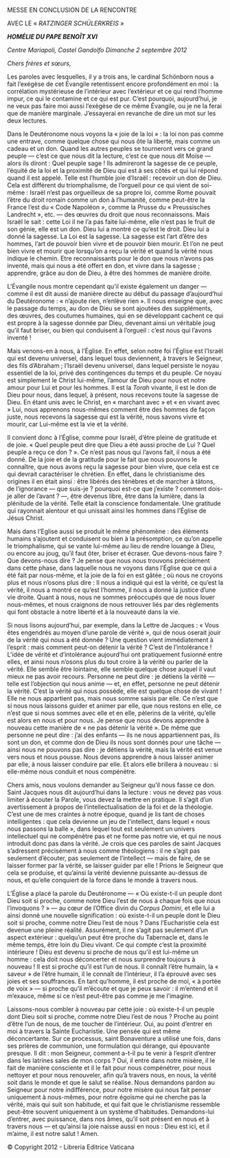 MESSE EN CONCLUSION DE LA RENCONTRE

AVEC LE « *RATZINGER SCHÜLERKREIS* »

***HOMÉLIE DU PAPE BENOÎT XVI***

*Centre Mariapoli, Castel Gandolfo* *Dimanche 2 septembre 2012*

*Chers frères et sœurs,*

Les paroles avec lesquelles, il y a trois ans, le cardinal Schönborn nous a fait l’exégèse de cet Évangile retentissent encore profondément en moi : la corrélation mystérieuse de l’intérieur avec l’extérieur et ce qui rend l’homme impur, ce qui le contamine et ce qui est pur. C’est pourquoi, aujourd’hui, je ne veux pas faire moi aussi l’exégèse de ce même Évangile, ou je ne la ferai que de manière marginale. J’essayerai en revanche de dire un mot sur les deux lectures.

Dans le Deutéronome nous voyons la « joie de la loi » : la loi non pas comme une entrave, comme quelque chose qui nous ôte la liberté, mais comme un cadeau et un don. Quand les autres peuples se tourneront vers ce grand peuple — c’est ce que nous dit la lecture, c’est ce que nous dit Moïse — alors ils diront : Quel peuple sage ! Ils admireront la sagesse de ce peuple, l’équité de la loi et la proximité de Dieu qui est à ses côtés et qui lui répond quand il est appelé. Telle est l’humble joie d’Israël : recevoir un don de Dieu. Cela est différent du triomphalisme, de l’orgueil pour ce qui vient de soi-même : Israël n’est pas orgueilleux de sa propre loi, comme Rome pouvait l’être du droit romain comme un don à l’humanité, comme peut-être la France l’est du « Code Napoléon », comme la Prusse du « Preussisches Landrecht », etc. — des œuvres du droit que nous reconnaissons. Mais Israël le sait : cette Loi il ne l’a pas faite lui-même, elle n’est pas le fruit de son génie, elle est un don. Dieu lui a montré ce qu’est le droit. Dieu lui a donné la sagesse. La Loi est la sagesse. La sagesse est l’art d’être des hommes, l’art de pouvoir bien vivre et de pouvoir bien mourir. Et l’on ne peut bien vivre et mourir que lorsqu’on a reçu la vérité et quand la vérité nous indique le chemin. Etre reconnaissants pour le don que nous n’avons pas inventé, mais qui nous a été offert en don, et vivre dans la sagesse ; apprendre, grâce au don de Dieu, à être des hommes de manière droite.

L’Évangile nous montre cependant qu’il existe également un danger — comme il est dit aussi de manière directe au début du passage d’aujourd’hui du Deutéronome : « n’ajoute rien, n’enlève rien ». Il nous enseigne que, avec le passage du temps, au don de Dieu se sont ajoutées des suppléments, des œuvres, des coutumes humaines, qui en se développant cachent ce qui est propre à la sagesse donnée par Dieu, devenant ainsi un véritable joug qu’il faut briser, ou bien qui conduisent à l’orgueil : c’est nous qui l’avons inventé !

Mais venons-en à nous, à l’Église. En effet, selon notre foi l’Église est l’Israël qui est devenu universel, dans lequel tous deviennent, à travers le Seigneur, des fils d’Abraham ; l’Israël devenu universel, dans lequel persiste le noyau essentiel de la loi, privé des contingences du temps et du peuple. Ce noyau est simplement le Christ lui-même, l’amour de Dieu pour nous et notre amour pour Lui et pour les hommes. Il est la *Torah* vivante, il est le don de Dieu pour nous, dans lequel, à présent, nous recevons toute la sagesse de Dieu. En étant unis avec le Christ, en « marchant avec » et « en vivant avec » Lui, nous apprenons nous-mêmes comment être des hommes de façon juste, nous recevons la sagesse qui est la vérité, nous savons vivre et mourir, car Lui-même est la vie et la vérité.

Il convient donc à l’Église, comme pour Israël, d’être pleine de gratitude et de joie. « Quel peuple peut dire que Dieu a été aussi proche de Lui ? Quel peuple a reçu ce don ? ». Ce n’est pas nous qui l’avons fait, il nous a été donné. De la joie et de la gratitude pour le fait que nous pouvons le connaître, que nous avons reçu la sagesse pour bien vivre, que cela est ce qui devrait caractériser le chrétien. En effet, dans le christianisme des origines il en était ainsi : être libérés des ténèbres et de marcher à tâtons, de l’ignorance — que suis-je ? pourquoi est-ce que j’existe ? comment dois-je aller de l’avant ? —, être devenus libre, être dans la lumière, dans la plénitude de la vérité. Telle était la conscience fondamentale. Une gratitude qui rayonnait alentour et qui unissait ainsi les hommes dans l’Église de Jésus Christ.

Mais dans l’Eglise aussi se produit le même phénomène : des éléments humains s’ajoutent et conduisent ou bien à la présomption, ce qu’on appelle le triomphalisme, qui se vante lui-même au lieu de rendre louange à Dieu, ou encore au joug, qu’il faut ôter, briser et écraser. Que devons-nous faire ? Que devons-nous dire ? Je pense que nous nous trouvons précisément dans cette phase, dans laquelle nous ne voyons dans l’Église que ce qui a été fait par nous-même, et la joie de la foi en est gâtée ; où nous ne croyons plus et nous n’osons plus dire : Il nous a indiqué qui est la vérité, ce qu’est la vérité, il nous a montré ce qu’est l’homme, il nous a donné la justice d’une vie droite. Quant à nous, nous ne sommes préoccupés que de nous louer nous-mêmes, et nous craignons de nous retrouver liés par des règlements qui font obstacle à notre liberté et à la nouveauté dans la vie.

Si nous lisons aujourd’hui, par exemple, dans la Lettre de Jacques : « Vous êtes engendrés au moyen d’une parole de vérité », qui de nous oserait jouir de la vérité qui nous a été donnée ? Une question vient immédiatement à l’esprit : mais comment peut-on détenir la vérité ? C’est de l’intolérance ! L’idée de vérité et d’intolérance aujourd’hui ont pratiquement fusionné entre elles, et ainsi nous n’osons plus du tout croire à la vérité ou parler de la vérité. Elle semble être lointaine, elle semble quelque chose auquel il vaut mieux ne pas avoir recours. Personne ne peut dire : je détiens la vérité — telle est l’objection qui nous anime — et, en effet, personne ne peut détenir la vérité. C’est la vérité qui nous possède, elle est quelque chose de vivant ! Elle ne nous appartient pas, mais nous somme saisis par elle. Ce n’est que si nous nous laissons guider et animer par elle, que nous restons en elle, ce n’est que si nous sommes avec elle et en elle, pèlerins de la vérité, qu’elle est alors en nous et pour nous. Je pense que nous devons apprendre à nouveau cette manière de « ne pas détenir la vérité ». De même que personne ne peut dire : j’ai des enfants — ils ne nous appartiennent pas, ils sont un don, et comme don de Dieu ils nous sont donnés pour une tâche — ainsi nous ne pouvons pas dire : je détiens la vérité, mais la vérité est venue vers nous et nous pousse. Nous devons apprendre à nous laisser animer par elle, à nous laisser conduire par elle. Et alors elle brillera à nouveau : si elle-même nous conduit et nous compénètre.

Chers amis, nous voulons demander au Seigneur qu’il nous fasse ce don. Saint Jacques nous dit aujourd’hui dans la lecture : vous ne devez pas vous limiter à écouter la Parole, vous devez la mettre en pratique. Il s’agit d’un avertissement à propos de l’intellectualisation de la foi et de la théologie. C’est une de mes craintes à notre époque, quand je lis tant de choses intelligentes : que cela devienne un jeu de l’intellect, dans lequel « nous nous passons la balle », dans lequel tout est seulement un univers intellectuel qui ne compénètre pas et ne forme pas notre vie, et qui ne nous introduit donc pas dans la vérité. Je crois que ces paroles de saint Jacques s’adressent précisément à nous comme théologiens : il ne s’agit pas seulement d’écouter, pas seulement de l’intellect — mais de faire, de se laisser former par la vérité, se laisser guider par elle ! Prions le Seigneur que cela se produise, et qu’ainsi la vérité devienne puissante au-dessus de nous, et qu’elle conquiert de la force dans le monde à travers nous.

L’Église a placé la parole du Deutéronome — « Où existe-t-il un peuple dont Dieu soit si proche, comme notre Dieu l’est de nous à chaque fois que nous l’invoquons ? » — au cœur de l’Office divin du *Corpus Domini*, et elle lui a ainsi donné une nouvelle signification : où existe-t-il un peuple dont le Dieu soit si proche, comme notre Dieu l’est de nous ? Dans l’Eucharistie cela est devenue une pleine réalité. Assurément, il ne s’agit pas seulement d’un aspect extérieur : quelqu’un peut être proche du Tabernacle et, dans le même temps, être loin du Dieu vivant. Ce qui compte c’est la proximité intérieure ! Dieu est devenu si proche de nous qu’il est lui-même un homme : cela doit nous déconcerter et nous surprendre toujours à nouveau ! Il est si proche qu’il est l’un de nous. Il connaît l’être humain, la « saveur » de l’être humain, il le connaît de l’intérieur, il l’a éprouvé avec ses joies et ses souffrances. En tant qu’homme, il est proche de moi, « à portée de voix » — si proche qu’il m’écoute et que je peux savoir : il m’entend et il m’exauce, même si ce n’est peut-être pas comme je me l’imagine.

Laissons-nous combler à nouveau par cette joie : où existe-t-il un peuple dont Dieu soit si proche, comme notre Dieu l’est de nous ? Proche au point d’être l’un de nous, de me toucher de l’intérieur. Oui, au point d’entrer en moi à travers la Sainte Eucharistie. Une pensée qui est même déconcertante. Sur ce processus, saint Bonaventure a utilisé une fois, dans ses prières de communion, une formulation qui dérange, qui épouvante presque. Il dit : mon Seigneur, comment a-t-il pu te venir à l’esprit d’entrer dans les latrines sales de mon corps ? Oui, il entre dans notre misère, il le fait de manière consciente et il le fait pour nous compénétrer, pour nous nettoyer et pour nous renouveler, afin qu’à travers nous, en nous, la vérité soit dans le monde et que le salut se réalise. Nous demandons pardon au Seigneur pour notre indifférence, pour notre misère qui nous fait penser uniquement à nous-mêmes, pour notre égoïsme qui ne cherche pas la vérité, mais qui suit son habitude, et qui fait que le christianisme ressemble peut-être souvent uniquement à un système d’habitudes. Demandons-lui d’entrer, avec puissance, dans nos âmes, qu’il soit présent en nous et à travers nous — et qu’ainsi la joie naisse aussi en nous : Dieu est ici, et il m’aime, il est notre salut ! Amen.

© Copyright 2012 - Libreria Editrice Vaticana
